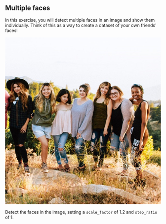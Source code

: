 ## Multiple faces

In this exercise, you will detect multiple faces in an image and show them individually. Think of this as a way to create a dataset of your own friends' faces!

![A group of 7 friends](../images/6.jpg)

<!-- Image preloaded as `friends_image`. -->

<!-- The `Cascade` of classifiers class from `feature` module has already been imported, as well as the `show_detected_face()` function which is used to display the face marked in the image and crop it so it can be shown separately. -->

Detect the faces in the image, setting a `scale_factor` of 1.2 and `step_ratio` of 1.
<!-- 
### Instructions

- Load the trained file from the `data` module.

- Initialize the detector cascade with trained file.
 -->